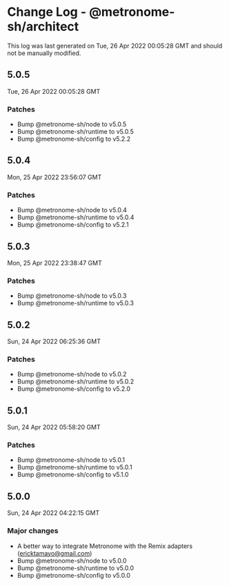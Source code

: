 # Change Log - @metronome-sh/architect

This log was last generated on Tue, 26 Apr 2022 00:05:28 GMT and should not be manually modified.

<!-- Start content -->

## 5.0.5

Tue, 26 Apr 2022 00:05:28 GMT

### Patches

- Bump @metronome-sh/node to v5.0.5
- Bump @metronome-sh/runtime to v5.0.5
- Bump @metronome-sh/config to v5.2.2

## 5.0.4

Mon, 25 Apr 2022 23:56:07 GMT

### Patches

- Bump @metronome-sh/node to v5.0.4
- Bump @metronome-sh/runtime to v5.0.4
- Bump @metronome-sh/config to v5.2.1

## 5.0.3

Mon, 25 Apr 2022 23:38:47 GMT

### Patches

- Bump @metronome-sh/node to v5.0.3
- Bump @metronome-sh/runtime to v5.0.3

## 5.0.2

Sun, 24 Apr 2022 06:25:36 GMT

### Patches

- Bump @metronome-sh/node to v5.0.2
- Bump @metronome-sh/runtime to v5.0.2
- Bump @metronome-sh/config to v5.2.0

## 5.0.1

Sun, 24 Apr 2022 05:58:20 GMT

### Patches

- Bump @metronome-sh/node to v5.0.1
- Bump @metronome-sh/runtime to v5.0.1
- Bump @metronome-sh/config to v5.1.0

## 5.0.0

Sun, 24 Apr 2022 04:22:15 GMT

### Major changes

- A better way to integrate Metronome with the Remix adapters (ericktamayo@gmail.com)
- Bump @metronome-sh/node to v5.0.0
- Bump @metronome-sh/runtime to v5.0.0
- Bump @metronome-sh/config to v5.0.0
